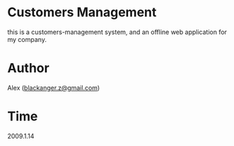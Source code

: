 # Customers Management
this is a customers-management system, and an offline web application for my company. 

# Author
Alex (blackanger.z@gmail.com)

# Time
2009.1.14